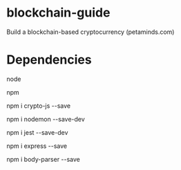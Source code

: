 # blockchain-guide
Build a blockchain-based cryptocurrency (petaminds.com)
# Dependencies
node

npm

npm i crypto-js --save

npm i nodemon --save-dev

npm i jest --save-dev

npm i express --save

npm i body-parser --save